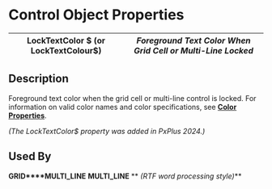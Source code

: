 # Control Object Properties

**LockTextColor $ (or LockTextColour$)** |  **_Foreground Text Color When Grid Cell or Multi-Line Locked_**  
---|---  
  
## Description

Foreground text color when the grid cell or multi-line control is locked. For information on valid color names and color specifications, see **[Color Properties](../control_object_properties/colour_properties.md)**.

_(The LockTextColor$ property was added in PxPlus 2024.)_

## Used By

**GRID****MULTI_LINE** **MULTI_LINE** ** _(RTF word processing style)_**
